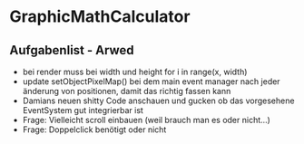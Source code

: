 # GraphicMathCalculator

## Aufgabenlist - Arwed
+ bei render muss bei width und height for i in range(x, width)
+ update setObjectPixelMap() bei dem main event manager nach jeder änderung von positionen, damit das richtig fassen kann
+ Damians neuen shitty Code anschauen und gucken ob das vorgesehene EventSystem gut integrierbar ist
+ Frage: Vielleicht scroll einbauen (weil brauch man es oder nicht...)
+ Frage: Doppelclick benötigt oder nicht
